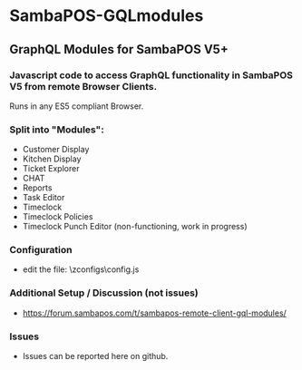 # SambaPOS-GQLmodules

## GraphQL Modules for SambaPOS V5+

### Javascript code to access GraphQL functionality in SambaPOS V5 from remote Browser Clients.

Runs in any ES5 compliant Browser.

### Split into "Modules":

 - Customer Display
 - Kitchen Display
 - Ticket Explorer
 - CHAT
 - Reports
 - Task Editor
 - Timeclock
 - Timeclock Policies
 - Timeclock Punch Editor (non-functioning, work in progress)

### Configuration

 - edit the file: \zconfigs\config.js

### Additional Setup / Discussion (not issues)

 - https://forum.sambapos.com/t/sambapos-remote-client-gql-modules/

### Issues

 - Issues can be reported here on github.
